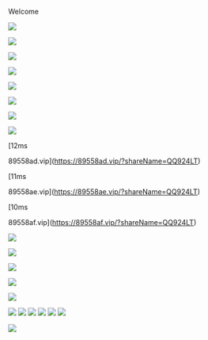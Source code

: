 Welcome




[![](./img/o.png.webp)](javascript:;)

![](./img/close.png.webp)

![](./img/6b1511_269x94.gif)

![](./img/a750x668.png.webp)

![](./img/84a387_668x190.gif)

![](./img/av.png.webp)

![](./img/64d377_103x25.png.webp)

![](./img/7f7a4c_170x25.png.webp)

[12ms

89558ad.vip](https://89558ad.vip/?shareName=QQ924LT)

[11ms

89558ae.vip](https://89558ae.vip/?shareName=QQ924LT)

[10ms

89558af.vip](https://89558af.vip/?shareName=QQ924LT)

![](./img/e12f86_662x138.png.webp)

![](./img/d56a5f_690x60.png.webp)

![](./img/13d611_750x918.png.webp)

![](./img/d3aa17_750x716.png.webp)

[![](./img/fot.gif)](javascript:;)

![](./img/im1.jpg.webp)
![](./img/im2.jpg.webp)
![](./img/im3.jpg.webp)
![](./img/im4.jpg.webp)
![](./img/im5.jpg.webp)
![](./img/im6.jpg.webp)

[![](./img/kf.png.webp)](./chat.html)